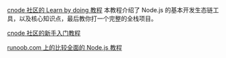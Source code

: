 [cnode 社区的 Learn by doing 教程](https://github.com/nswbmw/N-blog) 本教程介绍了 Node.js 的基本开发生态链工具，以及核心知识点，最后教你打一个完整的全栈项目。

[cnode 社区的新手入门教程](https://cnodejs.org/getstart)

[runoob.com 上的比较全面的 Node.js 教程](http://www.runoob.com/nodejs/nodejs-tutorial.html)
